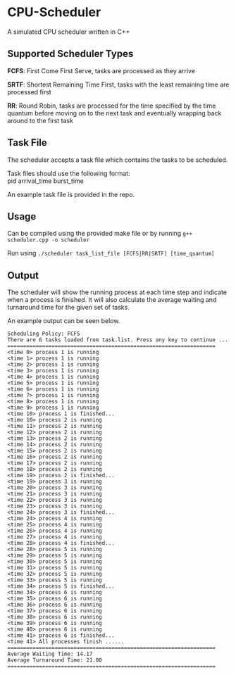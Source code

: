 # CPU-Scheduler
A simulated CPU scheduler written in C++

## Supported Scheduler Types
**FCFS**: First Come First Serve, tasks are processed as they arrive
 
**SRTF**: Shortest Remaining Time First, tasks with the least remaining time are processed first
 
**RR**: Round Robin, tasks are processed for the time specified by the time quantum before moving on to the next task and eventually wrapping back around to the first task

## Task File
The scheduler accepts a task file which contains the tasks to be scheduled.

Task files should use the following format:\
pid arrival_time burst_time

An example task file is provided in the repo.

## Usage
Can be compiled using the provided make file or by running ```g++ scheduler.cpp -o scheduler```

Run using ```./scheduler task_list_file [FCFS|RR|SRTF] [time_quantum]```

## Output
The scheduler will show the running process at each time step and indicate when a process is finished. It will also calculate the average waiting and turnaround time for the given set of tasks.

An example output can be seen below.
```
Scheduling Policy: FCFS
There are 6 tasks loaded from task.list. Press any key to continue ...
==================================================================
<time 0> process 1 is running
<time 1> process 1 is running
<time 2> process 1 is running
<time 3> process 1 is running
<time 4> process 1 is running
<time 5> process 1 is running
<time 6> process 1 is running
<time 7> process 1 is running
<time 8> process 1 is running
<time 9> process 1 is running
<time 10> process 1 is finished...
<time 10> process 2 is running
<time 11> process 2 is running
<time 12> process 2 is running
<time 13> process 2 is running
<time 14> process 2 is running
<time 15> process 2 is running
<time 16> process 2 is running
<time 17> process 2 is running
<time 18> process 2 is running
<time 19> process 2 is finished...
<time 19> process 3 is running
<time 20> process 3 is running
<time 21> process 3 is running
<time 22> process 3 is running
<time 23> process 3 is running
<time 24> process 3 is finished...
<time 24> process 4 is running
<time 25> process 4 is running
<time 26> process 4 is running
<time 27> process 4 is running
<time 28> process 4 is finished...
<time 28> process 5 is running
<time 29> process 5 is running
<time 30> process 5 is running
<time 31> process 5 is running
<time 32> process 5 is running
<time 33> process 5 is running
<time 34> process 5 is finished...
<time 34> process 6 is running
<time 35> process 6 is running
<time 36> process 6 is running
<time 37> process 6 is running
<time 38> process 6 is running
<time 39> process 6 is running
<time 40> process 6 is running
<time 41> process 6 is finished...
<time 41> All processes finish ......
==================================================================
Average Waiting Time: 14.17
Average Turnaround Time: 21.00
==================================================================
```
